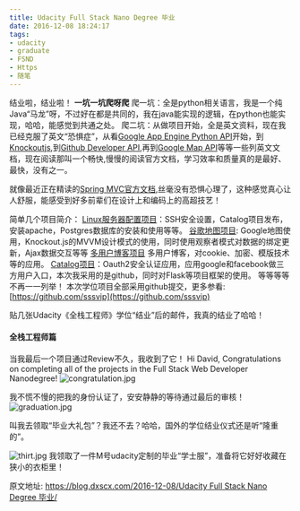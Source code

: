 ```yaml
---
title: Udacity Full Stack Nano Degree 毕业
date: 2016-12-08 18:24:17
tags: 
- udacity
- graduate
- FSND
- Https
- 随笔
---
```


结业啦，结业啦！
**一坑一坑爬呀爬**
爬一坑：全是python相关语言，我是一个纯Java“马龙”呀，不过好在都是共同的，我在java能实现的逻辑，在python也能实现，哈哈，能感觉到共通之处。
爬二坑：从做项目开始，全是英文资料，现在我已经克服了英文“恐惧症”，从看[Google App Engine Python API](https://cloud.google.com/appengine/docs/python/apis)开始，到[Knockoutjs](http://knockoutjs.com/documentation/introduction.html),到[Github Developer API](https://developer.github.com/v3/),再到[Google Map API](https://developers.google.com/maps/documentation/javascript/examples/map-simple)等等一些列英文文档，现在阅读那叫一个畅快,慢慢的阅读官方文档，学习效率和质量真的是最好、最快，没有之一。

就像最近正在精读的[Spring MVC官方文档](http://docs.spring.io/spring/docs/current/spring-framework-reference/htmlsingle/#mvc-ann-async),丝毫没有恐惧心理了，这种感觉真心让人舒服，能感受到好多前辈们在设计上和编码上的高超技艺！

<!-- more -->

简单几个项目简介：
[Linux服务器配置项目](https://github.com/sssvip/udacity-linux-server-configuration)：SSH安全设置，Catalog项目发布，安装apache，Postgres数据库的安装和使用等等。
[谷歌地图项目](https://github.com/sssvip/udacity-neighborhood-map): Google地图使用，Knockout.js的MVVM设计模式的使用，同时使用观察者模式对数据的绑定更新，Ajax数据交互等等
[多用户博客项目](https://github.com/sssvip/udacity-blog) 多用户博客，对cookie、加密、模版技术等的应用。
[Catalog项目](https://github.com/sssvip/fullstack-nanodegree-vm/tree/master/vagrant/catalog)：Oauth2安全认证应用，应用google和facebook做三方用户入口，本次我采用的是github，同时对Flask等项目框架的使用。
等等等等不再一一列举！ 本次学位项目全部采用github提交，更多参看:[https://github.com/sssvip](https://github.com/sssvip)


贴几张Udacity《全栈工程师》学位“结业”后的邮件，我真的结业了哈哈！

#### 全栈工程师篇
当我最后一个项目通过Review不久，我收到了它！
Hi David, Congratulations on completing all of the projects in the Full Stack Web Developer Nanodegree!
![congratulation.jpg](http://file.dxscx.com/2016/12/8/congratulation.jpg)

我不慌不慢的把我的身份认证了，安安静静的等待通过最后的审核！
![graduation.jpg](http://file.dxscx.com/2016/12/8/graduation.jpg)

叫我去领取“毕业大礼包”？我还不去？哈哈，国外的学位结业仪式还是听“隆重的”。

![thirt.jpg](http://file.dxscx.com/2016/12/8/thirt.jpg)
我领取了一件M号udacity定制的毕业“学士服”，准备将它好好收藏在狭小的衣柜里！

原文地址: [https://blog.dxscx.com/2016-12-08/Udacity Full Stack Nano Degree 毕业/](https://blog.dxscx.com/2016/12/08/Udacity-Full-Stack-Nano-Degree-%E6%AF%95%E4%B8%9A/)